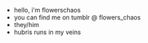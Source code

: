 - hello, i'm flowerschaos
- you can find me on tumblr @ flowers_chaos
- they/him
- hubris runs in my veins
